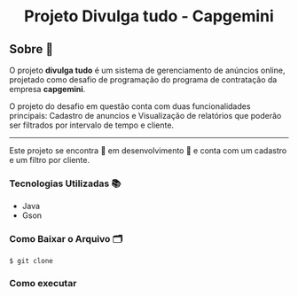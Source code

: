 <h1 align="Center">
Projeto Divulga tudo - 
Capgemini
</h1>

## Sobre 📄

O projeto **divulga tudo** é um sistema de gerenciamento de anúncios online, projetado como desafio de programação do programa de contratação da empresa **capgemini**.


O projeto do desafio em questão conta com duas funcionalidades principais: Cadastro de anuncios e Visualização de relatórios que poderão ser filtrados por intervalo de tempo e cliente.

---

Este projeto se encontra 🚧 em desenvolvimento 🚧 e conta com um cadastro e um filtro por cliente.

### Tecnologias Utilizadas 📚

- Java
- Gson

### Como Baixar o Arquivo 🗂

```bash
$ git clone 
```

### Como executar 
